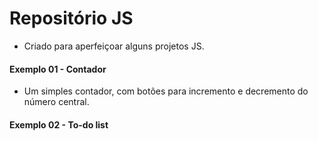 # Repositório JS

- Criado para aperfeiçoar alguns projetos JS.

#### Exemplo 01 - Contador

- Um simples contador, com botões para incremento e decremento do número central.

#### Exemplo 02 - To-do list
